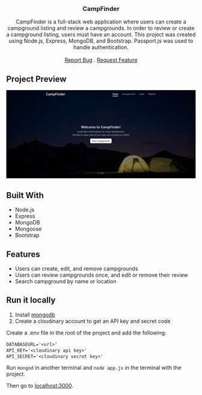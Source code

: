 <br/>
<p align="center">
 

  <h3 align="center">CampFinder</h3>

<p align="center">
    CampFinder is a full-stack web application where users can create a campground listing and review a campgrounds. In order to review or create a campground listing,     users must have an account. This project was created using Node.js, Express, MongoDB, and Bootstrap. Passport.js was used to handle authentication.
    <br/>
    <br/>
    <a href="https://github.com/ezmoneysniperx/campfinder/issues">Report Bug</a>
    .
    <a href="https://github.com/ezmoneysniperx/campfinder/issues">Request Feature</a>
  </p>
</p>


## Project Preview

![PREVIEW APP](https://raw.githubusercontent.com/ezmoneysniperx/campfinder/main/campfinder.gif)

## Built With

* Node.js
* Express
* MongoDB 
* Mongoose
* Bootstrap

## Features

* Users can create, edit, and remove campgrounds
* Users can review campgrounds once, and edit or remove their review
* Search campground by name or location

## Run it locally
1. Install [mongodb](https://www.mongodb.com/)
2. Create a cloudinary account to get an API key and secret code

Create a .env file in the root of the project and add the following:  

```
DATABASEURL='<url>'
API_KEY='<cloudinary api key>'
API_SECRET='<cloudinary secret key>'
```

Run ```mongod``` in another terminal and ```node app.js``` in the terminal with the project.  

Then go to [localhost:3000](http://localhost:3000/).





